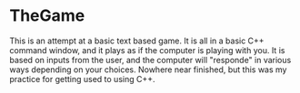 # TheGame

This is an attempt at a basic text based game. It is all in a basic C++ command window, and it plays as if the computer is playing with you. It is based on inputs
from the user, and the computer will "responde" in various ways depending on your choices. Nowhere near finished, but this was my practice for getting used to using C++.
